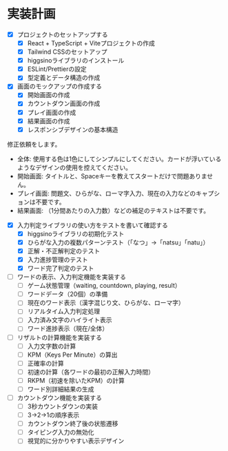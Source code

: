 # 実装計画

- [x] プロジェクトのセットアップする
  - [x] React + TypeScript + Viteプロジェクトの作成
  - [x] Tailwind CSSのセットアップ
  - [x] higgsinoライブラリのインストール
  - [x] ESLint/Prettierの設定
  - [x] 型定義とデータ構造の作成

- [x] 画面のモックアップの作成する
  - [x] 開始画面の作成
  - [x] カウントダウン画面の作成
  - [x] プレイ画面の作成
  - [x] 結果画面の作成
  - [x] レスポンシブデザインの基本構造

修正依頼をします。

- 全体: 使用する色は1色にしてシンプルにしてください。カードが浮いているようなデザインの使用を控えてください。
- 開始画面: タイトルと、Spaceキーを教えてスタートだけで問題ありません。
- プレイ画面: 問題文、ひらがな、ローマ字入力、現在の入力などのキャプションは不要です。
- 結果画面: （1分間あたりの入力数）などの補足のテキストは不要です。

- [x] 入力判定ライブラリの使い方をテストを書いて確認する
  - [x] higgsinoライブラリの初期化テスト
  - [x] ひらがな入力の複数パターンテスト（「なつ」→「natsu」「natu」）
  - [x] 正解・不正解判定のテスト
  - [x] 入力進捗管理のテスト
  - [x] ワード完了判定のテスト

- [ ] ワードの表示、入力判定機能を実装する
  - [ ] ゲーム状態管理（waiting, countdown, playing, result）
  - [ ] ワードデータ（20個）の準備
  - [ ] 現在のワード表示（漢字混じり文、ひらがな、ローマ字）
  - [ ] リアルタイム入力判定処理
  - [ ] 入力済み文字のハイライト表示
  - [ ] ワード進捗表示（現在/全体）

- [ ] リザルトの計算機能を実装する
  - [ ] 入力文字数の計算
  - [ ] KPM（Keys Per Minute）の算出
  - [ ] 正確率の計算
  - [ ] 初速の計算（各ワードの最初の正解入力時間）
  - [ ] RKPM（初速を除いたKPM）の計算
  - [ ] ワード別詳細結果の生成

- [ ] カウントダウン機能を実装する
  - [ ] 3秒カウントダウンの実装
  - [ ] 3→2→1の順序表示
  - [ ] カウントダウン終了後の状態遷移
  - [ ] タイピング入力の無効化
  - [ ] 視覚的に分かりやすい表示デザイン

